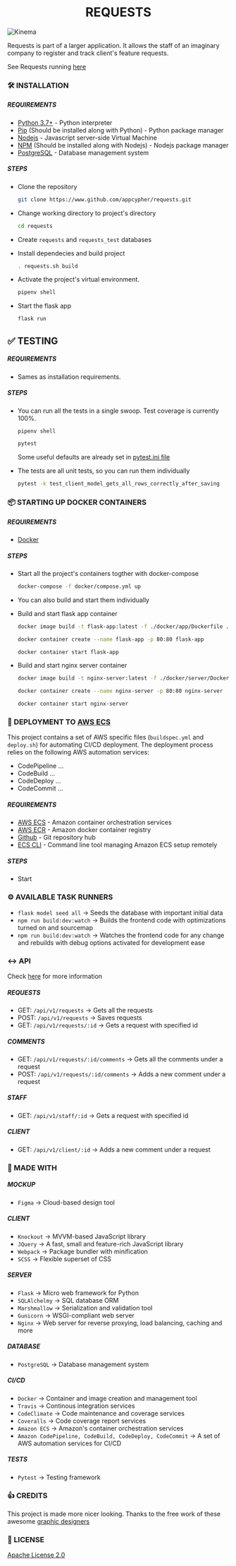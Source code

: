 <h1 align="center">REQUESTS</h1>

![Kinema](media/requests-page-mockup.png)

Requests is part of a larger application. It allows the staff of an imaginary company to register and track client's feature requests.

See Requests running [here](...)




### 🛠 INSTALLATION
##### REQUIREMENTS
- [Python 3.7+](https://www.python.org/downloads/) - Python interpreter
- [Pip](https://pip.pypa.io/en/stable/installing/) (Should be installed along with Python) - Python package manager
- [Nodejs](https://nodejs.org/en/download/) - Javascript server-side Virtual Machine
- [NPM](https://docs.npmjs.com/downloading-and-installing-node-js-and-npm) (Should be installed along with Nodejs) - Nodejs package manager
- [PostgreSQL](https://www.postgresql.org/download/) - Database management system

##### STEPS
- Clone the repository
    ```bash
    git clone https://www.github.com/appcypher/requests.git
    ```

- Change working directory to project's directory
    ```bash
    cd requests
    ```

- Create `requests` and `requests_test` databases

- Install dependecies and build project
    ```bash
    . requests.sh build
    ```

- Activate the project's virtual environment.
    ```bash
    pipenv shell
    ```

- Start the flask app
    ```bash
    flask run
    ```

## ✅ TESTING
##### REQUIREMENTS
- Sames as installation requirements.

##### STEPS
- You can run all the tests in a single swoop. Test coverage is currently 100%.
    ```bash
    pipenv shell
    ```

    ```bash
    pytest
    ```

    Some useful defaults are already set in [pytest.ini file](pytest.ini)

- The tests are all unit tests, so you can run them individually
    ```bash
    pytest -k test_client_model_gets_all_rows_correctly_after_saving
    ```



### 📦 STARTING UP DOCKER CONTAINERS
##### REQUIREMENTS
- [Docker](https://docs.docker.com/v17.12/install/)


##### STEPS
- Start all the project's containers togther with docker-compose
    ```bash
    docker-compose -f docker/compose.yml up
    ```

- You can also build and start them individually

- Build and start flask app container
    ```bash
    docker image build -t flask-app:latest -f ./docker/app/Dockerfile ./
    ```

    ```bash
    docker container create --name flask-app -p 80:80 flask-app
    ```

    ```bash
    docker container start flask-app
    ```

- Build and start nginx server container
    ```bash
    docker image build -t nginx-server:latest -f ./docker/server/Dockerfile ./docker/server/
    ```

    ```bash
    docker container create --name nginx-server -p 80:80 nginx-server
    ```

    ```bash
    docker container start nginx-server
    ```



### 🚀 DEPLOYMENT TO [AWS ECS]()
This project contains a set of AWS specific files (`buildspec.yml` and `deploy.sh`) for automating CI/CD deployment. The deployment process relies on the following AWS automation services:
- CodePipeline ...
- CodeBuild ...
- CodeDeploy ...
- CodeCommit ...

##### REQUIREMENTS
- [AWS ECS](https://aws.amazon.com/ecs/) - Amazon container orchestration services
- [AWS ECR](https://aws.amazon.com/ecr/) - Amazon docker container registry
- [Github](https://github.com/) - Git repository hub
- [ECS CLI](https://docs.aws.amazon.com/AmazonECS/latest/developerguide/ECS_CLI_installation.html) - Command line tool managing Amazon ECS setup remotely

##### STEPS
- Start





### ⚙️ AVAILABLE TASK RUNNERS
- ```flask model seed all``` → Seeds the database with important initial data
- ```npm run build:dev:watch``` → Builds the frontend code with optimizations turned on and sourcemap
- ```npm run build:dev:watch``` → Watches the frontend code for any change and rebuilds with debug options activated for development ease





### ↔️ API
Check [here](https://documenter.getpostman.com/view/4928310/S1EQSHJX) for more information

##### REQUESTS
- GET: ```/api/v1/requests``` → Gets all the requests
- POST: ```/api/v1/requests``` → Saves requests
- GET: ```/api/v1/requests/:id``` → Gets a request with specified id

##### COMMENTS
- GET: ```/api/v1/requests/:id/comments``` → Gets all the comments under a request
- POST: ```/api/v1/requests/:id/comments``` →  Adds a new comment under a request

##### STAFF
- GET: ```/api/v1/staff/:id``` →  Gets a request with specified id

##### CLIENT
- GET: ```/api/v1/client/:id``` →  Adds a new comment under a request




### 🥘 MADE WITH
##### MOCKUP
- ```Figma``` → Cloud-based design tool

##### CLIENT
- ```Knockout``` → MVVM-based JavaScript library
- ```JQuery``` → A fast, small and feature-rich JavaScript library
- ```Webpack``` → Package bundler with minification
- ```SCSS``` → Flexible superset of CSS

##### SERVER
- ```Flask``` → Micro web framework for Python
- ```SQLAlchelmy``` → SQL database ORM
- ```Marshmallow``` → Serialization and validation tool
- ```Gunicorn``` → WSGI-compliant web server
- ```Nginx``` → Web server for reverse proxying, load balancing, caching and more

##### DATABASE
- ```PostgreSQL``` → Database management system

##### CI/CD
- ```Docker``` → Container and image creation and management tool
- ```Travis``` → Continous integration services
- ```CodeClimate``` → Code maintenance and coverage services
- ```Coveralls``` → Code coverage report services
- ```Amazon ECS``` → Amazon's container orchestration services
- ```Amazon CodePipeline, CodeBuild, CodeDeploy, CodeCommit``` → A set of AWS automation services for CI/CD

##### TESTS
- ```Pytest``` → Testing framework



### 👍 CREDITS
This project is made more nicer looking. Thanks to the free work of these awesome [graphic designers](ATTRIBUTIONS.md)




### 🤝 LICENSE
[Apache License 2.0](LICENSE)
